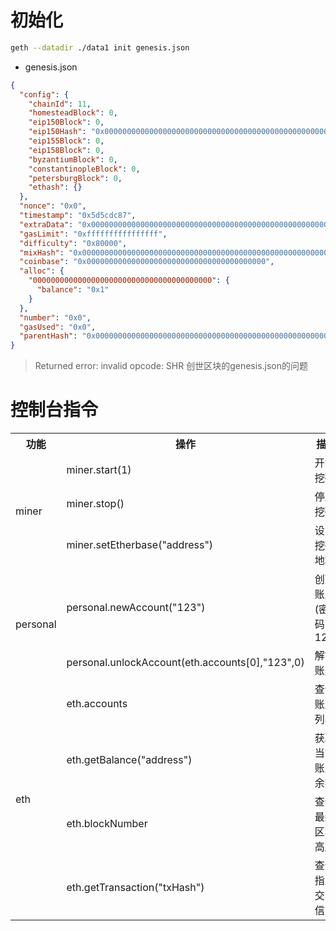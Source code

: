 
# 初始化
```sh
geth --datadir ./data1 init genesis.json
```
- genesis.json
```json
{
  "config": {
    "chainId": 11,
    "homesteadBlock": 0,
    "eip150Block": 0,
    "eip150Hash": "0x0000000000000000000000000000000000000000000000000000000000000000",
    "eip155Block": 0,
    "eip158Block": 0,
    "byzantiumBlock": 0,
    "constantinopleBlock": 0,
    "petersburgBlock": 0,
    "ethash": {}
  },
  "nonce": "0x0",
  "timestamp": "0x5d5cdc87",
  "extraData": "0x0000000000000000000000000000000000000000000000000000000000000000",
  "gasLimit": "0xffffffffffffffff",
  "difficulty": "0x80000",
  "mixHash": "0x0000000000000000000000000000000000000000000000000000000000000000",
  "coinbase": "0x0000000000000000000000000000000000000000",
  "alloc": {
    "0000000000000000000000000000000000000000": {
      "balance": "0x1"
    }
  },
  "number": "0x0",
  "gasUsed": "0x0",
  "parentHash": "0x0000000000000000000000000000000000000000000000000000000000000000"
}
```
> Returned error: invalid opcode: SHR    创世区块的genesis.json的问题

# 控制台指令
<table>
    <tr> <!-- 表头 -->
        <th colspan="1">功能</th> <!-- 表头，用于居中显示；合并 9 行为 CBW 数据封包 -->
        <th colspan="1">操作</th> <!-- 表头，用于居中显示；合并 9 行为 CBW 数据封包 -->
        <th colspan="1">描述</th> <!-- 表头，用于居中显示；合并 9 行为 CBW 数据封包 -->
    </tr>
    <tr> <!-- miner -->
        <td rowspan="3">miner</td>
        <td colspan="1">miner.start(1)</td>
        <td colspan="1">开始挖矿</td>
    </tr>
    <tr>
        <td colspan="1">miner.stop()</td>
        <td colspan="1">停止挖矿</td>
    </tr>
    <tr>
        <td colspan="1">miner.setEtherbase("address")</td>
        <td colspan="1">设置挖矿地址</td>
    </tr>
    <tr> <!-- personal -->
        <td rowspan="2">personal</td>
        <td colspan="1">personal.newAccount("123")</td>
        <td colspan="1">创建账户(密码：123)</td>
    </tr>
    <tr>
        <td colspan="1"> personal.unlockAccount(eth.accounts[0],"123",0) </td>
        <td colspan="1"> 解锁账户 </td>
    </tr>
    <tr> <!-- eth -->
        <td rowspan="4">eth</td>
        <td colspan="1">eth.accounts</td>
        <td colspan="1"> 查询账户列表 </td>
    </tr>
    <tr>
        <td colspan="1"> eth.getBalance("address") </td>
        <td colspan="1"> 获取当前账户余额 </td>
    </tr>
    <tr>
        <td colspan="1"> eth.blockNumber </td>
        <td colspan="1"> 查询最新区块高度 </td>
    </tr>
    <tr>
        <td colspan="1"> eth.getTransaction("txHash") </td>
        <td colspan="1"> 查询指定交易信息 </td>
    </tr>
   
</table>


